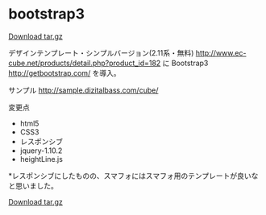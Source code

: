 bootstrap3
====

<a href="https://github.com/noboo/test/archive/master.tar.gz"
                 class="minibutton sidebar-button"
                 title="Download this repository as a tar.gz file"
                 rel="nofollow">
                <span class="octicon octicon-cloud-download"></span>
                Download tar.gz
              </a>
              
              
デザインテンプレート・シンプルバージョン(2.11系・無料)
http://www.ec-cube.net/products/detail.php?product_id=182
に
Bootstrap3
http://getbootstrap.com/
を導入。


サンプル http://sample.dizitalbass.com/cube/

変更点
<ul>
<li>html5
<li>CSS3
<li>レスポンシブ
<li>jquery-1.10.2
<li>heightLine.js
</ul>

*レスポンシブにしたものの、スマフォにはスマフォ用のテンプレートが良いなと思いました。



<a href="https://github.com/noboo/test/archive/master.tar.gz"
                 class="minibutton sidebar-button"
                 title="Download this repository as a tar.gz file"
                 rel="nofollow">
                <span class="octicon octicon-cloud-download"></span>
                Download tar.gz
              </a>

